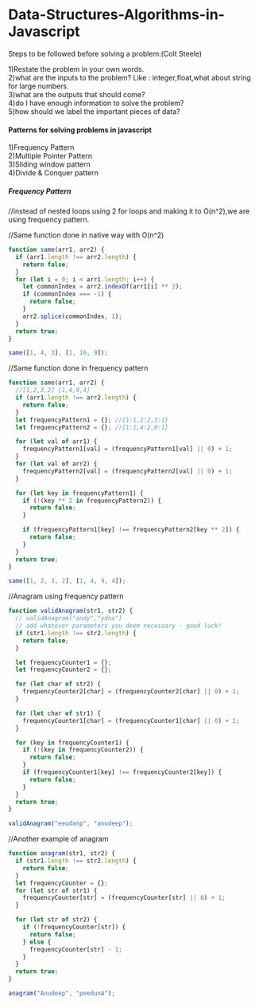 # Data-Structures-Algorithms-in-Javascript


Steps to be followed before solving a problem:(Colt Steele)

1)Restate the problem in your own words. <br />
2)what are the inputs to the problem? Like : integer,float,what about string for large numbers. <br />
3)what are the outputs that should come? <br />
4)do I have enough information to solve the problem?<br />
5)how should we label the important pieces of data?<br />



#### Patterns for solving problems in javascript

1)Frequency Pattern <br />
2)Multiple Pointer Pattern <br />
3)Sliding window pattern <br />
4)Divide & Conquer pattern <br />

##### Frequency Pattern


//instead of nested loops using 2 for loops and making it to O(n^2),we are using frequency pattern.

//Same function done in native way with O(n^2)
```javascript
function same(arr1, arr2) {
  if (arr1.length !== arr2.length) {
    return false;
  }
  for (let i = 0; i < arr1.length; i++) {
    let commonIndex = arr2.indexOf(arr1[i] ** 2);
    if (commonIndex === -1) {
      return false;
    }
    arr2.splice(commonIndex, 1);
  }
  return true;
}

same([1, 4, 3], [1, 16, 9]);
 ```
 
//Same function done in frequency pattern
```javascript
function same(arr1, arr2) {
  //[1,2,3,2] [1,4,9,4]
  if (arr1.length !== arr2.length) {
    return false;
  }
  let frequencyPattern1 = {}; //{1:1,2:2,3:1}
  let frequencyPattern2 = {}; //{1:1,4:2,9:1}

  for (let val of arr1) {
    frequencyPattern1[val] = (frequencyPattern1[val] || 0) + 1;
  }
  for (let val of arr2) {
    frequencyPattern2[val] = (frequencyPattern2[val] || 0) + 1;
  }

  for (let key in frequencyPattern1) {
    if (!(key ** 2 in frequencyPattern2)) {
      return false;
    }

    if (frequencyPattern1[key] !== frequencyPattern2[key ** 2]) {
      return false;
    }
  }
  return true;
}

same([1, 2, 3, 2], [1, 4, 9, 4]);
```
//Anagram using frequency pattern
```javascript
function validAnagram(str1, str2) {
  // validAnagram("andy","ydna")
  // add whatever parameters you deem necessary - good luck!
  if (str1.length !== str2.length) {
    return false;
  }

  let frequencyCounter1 = {};
  let frequencyCounter2 = {};

  for (let char of str2) {
    frequencyCounter2[char] = (frequencyCounter2[char] || 0) + 1;
  }

  for (let char of str1) {
    frequencyCounter1[char] = (frequencyCounter1[char] || 0) + 1;
  }

  for (key in frequencyCounter1) {
    if (!(key in frequencyCounter2)) {
      return false;
    }
    if (frequencyCounter1[key] !== frequencyCounter2[key]) {
      return false;
    }
  }
  return true;
}

validAnagram("eeudanp", "anudeep");
```
//Another example of anagram
```javascript
function anagram(str1, str2) {
  if (str1.length !== str2.length) {
    return false;
  }
  let frequencyCounter = {};
  for (let str of str1) {
    frequencyCounter[str] = (frequencyCounter[str] || 0) + 1;
  }

  for (let str of str2) {
    if (!frequencyCounter[str]) {
      return false;
    } else {
      frequencyCounter[str] - 1;
    }
  }
  return true;
}

anagram("Anudeep", "peedunA");

```


